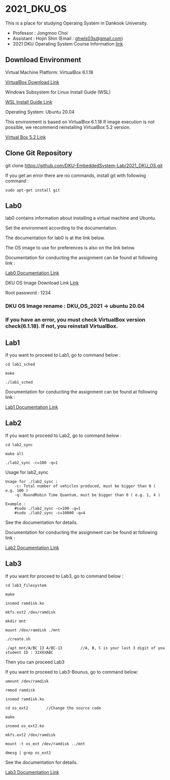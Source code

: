 # 2021_DKU_OS


This is a place for studying Operaing System in Dankook University.
- Professor : Jongmoo Choi
- Assistant : Hojin Shin (Email : ghwls03s@gmail.com)
- 2021 DKU Operating System Course Information [link](http://embedded.dankook.ac.kr/~choijm/course/course.html)


## Download Environment
Virtual Machine Platform: VirtualBox 6.1.18

[VirtualBox Download Link](https://www.virtualbox.org/wiki/Downloads)

Windows Subsystem for Linux Install Guide (WSL)

[WSL Install Guide Link](https://docs.microsoft.com/ko-KR/windows/wsl/install-win10#step-4---download-the-linux-kernel-update-package)

Operating System: Ubuntu 20.04

This environment is based on VirtualBox 6.1.18
If image execution is not possible, we recommend reinstalling VirtualBox 5.2 version.

[Virtual Box 5.2 Link](https://www.virtualbox.org/wiki/Download_Old_Builds_5_2)

## Clone Git Repository
git clone https://github.com/DKU-EmbeddedSystem-Lab/2021_DKU_OS.git

If you get an error there are no commands, install git with following command :

    sudo apt-get install git

## Lab0

lab0 contains information about installing a virtual machine and Ubuntu.

Set the environment according to the documentation.

The documentation for lab0 is at the link below.

The OS image to use for preferences is also on the link below.

Documentation for conducting the assignment can be found at following link :

[Lab0 Documentation Link](https://drive.google.com/file/d/10FFkWXZnCZTb8Qs0jqQRQrgq2UN5of3H/view?usp=sharing)

DKU OS Image Download Link [Link](https://drive.google.com/file/d/1RI9B_5tmvlTtv15TOlvlnBew2Fi4A7T2/view?usp=sharing)

Root password : 1234

### DKU OS Image rename : DKU_OS_2021 -> ubuntu 20.04

### If you have an error, you must check VirtualBox version check(6.1.18). If not, you reinstall VirtualBox.


## Lab1
If you want to proceed to Lab1, go to command below :

    cd lab1_sched

    make

    ./lab1_sched

Documentation for conducting the assignment can be found at following link :

[Lab1 Documentation Link](https://drive.google.com/file/d/11xK4F7bR6TyK34gRpZ9UQ1ylDWEQA6Px/view)

## Lab2
If you want to proceed to Lab2, go to command below :

    cd lab2_sync
    
    make all
    
    ./lab2_sync -c=100 -q=1

Usage for lab2_sync

    Usage for ./lab2_sync : 
        -c: Total number of vehicles produced, must be bigger than 0 ( e.g. 100 )
        -q: RoundRobin Time Quantum, must be bigger than 0 ( e.g. 1, 4 ) 

    Example : 
        #sudo ./lab2_sync -c=100 -q=1 
        #sudo ./lab2_sync -c=10000 -q=4 

See the documentation for details.

Documentation for conducting the assignment can be found at following link :

[Lab2 Documentation Link](https://drive.google.com/file/d/1gq-h-EdTCiDq_Fh94GjMPzbYOIcl8gDF/view?usp=sharing)

## Lab3

If you want for proceed to Lab3, go to command below :

    cd lab3_filesystem

    make

    insmod ramdisk.ko

    mkfs.ext2 /dev/ramdisk
  
    mkdir mnt

    mount /dev/ramdisk ./mnt

    ./create.sh
  
    ./apt mnt/A/BC 13 A/BC-13        //A, B, C is your last 3 digit of you student ID : 32XXXABC

Then you can proceed Lab3

If you want to proceed to Lab3-Bounus, go to command below:

    umount /dev/ramdisk
  
    rmmod ramdisk
  
    insmod ramdisk.ko
  
    cd os_ext2        //Change the source code
  
    make
  
    insmod os_ext2.ko
  
    mkfs.ext2 /dev/ramdisk
  
    mount -t os_ext /dev/ramdisk ../mnt
  
    dmesg | grep os_ext2

See the documentation for details.

[Lab3 Documentation Link]()
